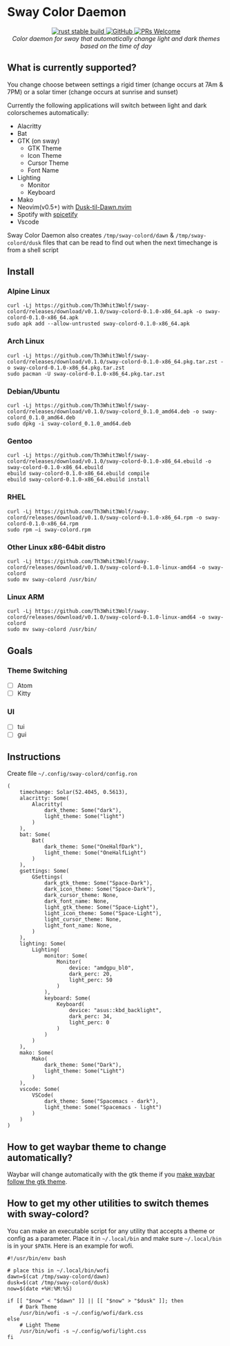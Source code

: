 # Sway Color Daemon

<p align="center">
  <a href="https://github.com/Th3Whit3Wolf/sway-colord/actions?query=workflow%3A%22Continuous+Integration%22">
    <img src="https://github.com/Th3Whit3Wolf/sway-colord/workflows/Continuous%20Integration/badge.svg?branch=main" alt="rust stable build">
  </a>
  <a href="https://github.com/Th3Whit3Wolf/sway-colord/blob/master/LICENSE">
    <img alt="GitHub" src="https://img.shields.io/github/license/Th3Whit3Wolf/sway-colord">
  </a>
  <a href="http://makeapullrequest.com">
    <img alt="PRs Welcome" src="https://img.shields.io/badge/PRs-welcome-brightgreen.svg">
  </a>
  <br>
  <i>Color daemon for sway that automatically change light and dark themes based on the time of day</i>
</p>

## What is currently supported?

You change choose between settings a rigid timer (change occurs at 7Am & 7PM) or a solar timer (change occurs at sunrise and sunset)

Currently the following applications will switch between light and dark colorschemes automatically:

* Alacritty
* Bat
* GTK (on sway)
  * GTK Theme
  * Icon Theme
  * Cursor Theme
  * Font Name
* Lighting
  * Monitor
  * Keyboard
* Mako
* Neovim(v0.5+) with [Dusk-til-Dawn.nvim](https://github.com/Th3Whit3Wolf/Dusk-til-Dawn.nvim)
* Spotify with [spicetify](https://github.com/khanhas/spicetify-cli)
* Vscode

Sway Color Daemon also creates `/tmp/sway-colord/dawn` & `/tmp/sway-colord/dusk` files
that can be read to find out when the next timechange is from a shell script

## Install

### Alpine Linux

```shell
curl -Lj https://github.com/Th3Whit3Wolf/sway-colord/releases/download/v0.1.0/sway-colord-0.1.0-x86_64.apk -o sway-colord-0.1.0-x86_64.apk
sudo apk add --allow-untrusted sway-colord-0.1.0-x86_64.apk
```

### Arch Linux

```shell
curl -Lj https://github.com/Th3Whit3Wolf/sway-colord/releases/download/v0.1.0/sway-colord-0.1.0-x86_64.pkg.tar.zst -o sway-colord-0.1.0-x86_64.pkg.tar.zst
sudo pacman -U sway-colord-0.1.0-x86_64.pkg.tar.zst
```

### Debian/Ubuntu

```shell
curl -Lj https://github.com/Th3Whit3Wolf/sway-colord/releases/download/v0.1.0/sway-colord_0.1.0_amd64.deb -o sway-colord_0.1.0_amd64.deb
sudo dpkg -i sway-colord_0.1.0_amd64.deb
```

### Gentoo

```shell
curl -Lj https://github.com/Th3Whit3Wolf/sway-colord/releases/download/v0.1.0/sway-colord-0.1.0-x86_64.ebuild -o sway-colord-0.1.0-x86_64.ebuild 
ebuild sway-colord-0.1.0-x86_64.ebuild compile
ebuild sway-colord-0.1.0-x86_64.ebuild install
```

### RHEL

```shell
curl -Lj https://github.com/Th3Whit3Wolf/sway-colord/releases/download/v0.1.0/sway-colord-0.1.0-x86_64.rpm -o sway-colord-0.1.0-x86_64.rpm
sudo rpm –i sway-colord.rpm
```

### Other Linux x86-64bit distro

```shell
curl -Lj https://github.com/Th3Whit3Wolf/sway-colord/releases/download/v0.1.0/sway-colord-0.1.0-linux-amd64 -o sway-colord
sudo mv sway-colord /usr/bin/
```

### Linux ARM

```shell
curl -Lj https://github.com/Th3Whit3Wolf/sway-colord/releases/download/v0.1.0/sway-colord-0.1.0-linux-amd64 -o sway-colord
sudo mv sway-colord /usr/bin/
```

## Goals

### Theme Switching

- [ ] Atom
- [ ] Kitty

### UI

- [ ] tui
- [ ] gui

## Instructions

Create file `~/.config/sway-colord/config.ron`

```ron
(
    timechange: Solar(52.4045, 0.5613),
    alacritty: Some(
		Alacritty(
			dark_theme: Some("dark"),
			light_theme: Some("light")
		)
    ),
    bat: Some(
		Bat(
			dark_theme: Some("OneHalfDark"),
			light_theme: Some("OneHalfLight")
		)
    ),
    gsettings: Some(
		GSettings(
			dark_gtk_theme: Some("Space-Dark"),
			dark_icon_theme: Some("Space-Dark"),
			dark_cursor_theme: None,
			dark_font_name: None,
			light_gtk_theme: Some("Space-Light"),
			light_icon_theme: Some("Space-Light"),
			light_cursor_theme: None,
			light_font_name: None,
		)
    ),
    lighting: Some(
		Lighting(
			monitor: Some(
				Monitor(
					device: "amdgpu_bl0",
					dark_perc: 20,
					light_perc: 50
				)
			),
			keyboard: Some(
				Keyboard(
					device: "asus::kbd_backlight",
					dark_perc: 34,
					light_perc: 0
				)
			)
		)
    ),
    mako: Some(
		Mako(
	    	dark_theme: Some("Dark"),
	    	light_theme: Some("Light")
		)
    ),
    vscode: Some(
		VSCode(
	    	dark_theme: Some("Spacemacs - dark"),
	    	light_theme: Some("Spacemacs - light")
		)
    )
)
```

## How to get waybar theme to change automatically?

Waybar will change automatically with the gtk theme if you [make waybar follow the gtk theme](https://github.com/Alexays/Waybar/wiki/Styling#making-waybar-follow-the-gtk-theme).

## How to get my other utilities to switch themes with sway-colord?

You can make an executable script for any utility that accepts a theme or config as a parameter. Place it in `~/.local/bin` and make sure `~/.local/bin` is in your `$PATH`. Here is an example for wofi.

```shell
#!/usr/bin/env bash

# place this in ~/.local/bin/wofi
dawn=$(cat /tmp/sway-colord/dawn)
dusk=$(cat /tmp/sway-colord/dusk)
now=$(date +%H:%M:%S)

if [[ "$now" < "$dawn" ]] || [[ "$now" > "$dusk" ]]; then
    # Dark Theme
    /usr/bin/wofi -s ~/.config/wofi/dark.css
else
    # Light Theme
    /usr/bin/wofi -s ~/.config/wofi/light.css
fi
```

